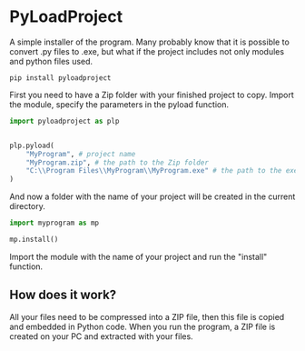 # PyLoadProject
A simple installer of the program. Many probably know that it is possible to convert .py files to .exe, but what if the project includes not only modules and python files used.

```
pip install pyloadproject
```
First you need to have a Zip folder with your finished project to copy. Import the module, specify the parameters in the pyload function.

```python
import pyloadproject as plp


plp.pyload(
    "MyProgram", # project name
    "MyProgram.zip", # the path to the Zip folder
    "C:\\Program Files\\MyProgram\\MyProgram.exe" # the path to the executable file
)

```

And now a folder with the name of your project will be created in the current directory.

```python
import myprogram as mp

mp.install()
```

Import the module with the name of your project and run the "install" function.

## How does it work?
All your files need to be compressed into a ZIP file, then this file is copied and embedded in Python code. When you run the program, a ZIP file is created on your PC and extracted with your files.
